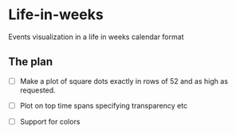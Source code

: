 # Life-in-weeks
Events visualization in a life in weeks calendar format

## The plan
- [ ] Make a plot of square dots exactly in rows of 52 and as high as requested.
- [ ] Plot on top time spans specifying transparency etc
- [ ] Support for colors

